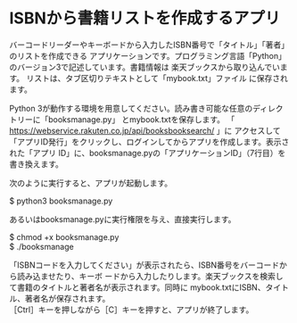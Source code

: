 # ISBNから書籍リストを作成するアプリ

バーコードリーダーやキーボードから入力したISBN番号で「タイトル」「著者」のリストを作成できる
アプリケーションです。プログラミング言語「Python」のバージョン3で記述しています。書籍情報は
楽天ブックスから取り込んでいます。 リストは、タブ区切りテキストとして「mybook.txt」ファイル
に保存されます。

Python 3が動作する環境を用意してください。読み書き可能な任意のディレクトリーに「booksmanage.py」
とmybook.txtを保存します。 「 https://webservice.rakuten.co.jp/api/booksbooksearch/ 」に
アクセスして「アプリID発行」をクリックし、ログインしてからアプリを作成します。表示された「アプリ
ID」に、booksmanage.pyの「アプリケーションID」（7行目）を書き換えます。  

次のように実行すると、アプリが起動します。  

$ python3 booksmanage.py

あるいはbooksmanage.pyに実行権限を与え、直接実行します。

$ chmod +x booksmanage.py  
$ ./booksmanage

「ISBNコードを入力してください」が表示されたら、ISBN番号をバーコードから読み込ませたり、キーボ
ードから入力したりします。楽天ブックスを検索して書籍のタイトルと著者名が表示されます。同時に
mybook.txtにISBN、タイトル、著者名が保存されます。  
［Ctrl］キーを押しながら［C］キーを押すと、アプリが終了します。

